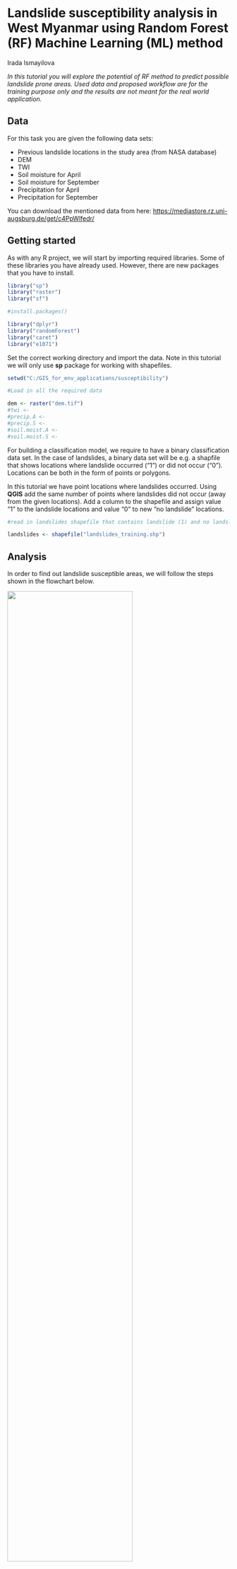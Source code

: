 Landslide susceptibility analysis in West Myanmar using Random Forest
(RF) Machine Learning (ML) method
================
Irada Ismayilova

*In this tutorial you will explore the potential of RF method to predict
possible landslide prone areas. Used data and proposed workflow are for
the training purpose only and the results are not meant for the real
world application.*

## Data

For this task you are given the following data sets:

- Previous landslide locations in the study area (from NASA database)
- DEM
- TWI
- Soil moisture for April
- Soil moisture for September
- Precipitation for April
- Precipitation for September

You can download the mentioned data from here:
<https://mediastore.rz.uni-augsburg.de/get/c4PpWlfedr/>

## Getting started

As with any R project, we will start by importing required libraries.
Some of these libraries you have already used. However, there are new
packages that you have to install.

``` r
library("sp")
library("raster")
library("sf")
```

``` r
#install.packages()

library("dplyr") 
library("randomForest")
library("caret")
library("e1071")
```

Set the correct working directory and import the data. Note in this
tutorial we will only use **sp** package for working with shapefiles.

``` r
setwd("C:/GIS_for_env_applications/susceptibility")
```

``` r
#Load in all the required data

dem <- raster("dem.tif")
#twi <- 
#precip.A <- 
#precip.S <- 
#soil.moist.A <- 
#soil.moist.S <- 
```

For building a classification model, we require to have a binary
classification data set. In the case of landslides, a binary data set
will be e.g. a shapfile that shows locations where landslide occurred
(“1”) or did not occur (“0”). Locations can be both in the form of
points or polygons.

In this tutorial we have point locations where landslides occurred.
Using **QGIS** add the same number of points where landslides did not
occur (away from the given locations). Add a column to the shapefile and
assign value “1” to the landslide locations and value “0” to new “no
landslide” locations.

``` r
#read in landslides shapefile that contains landslide (1) and no landslide (0) information

landslides <- shapefile("landslides_training.shp")
```

## Analysis

In order to find out landslide susceptible areas, we will follow the
steps shown in the flowchart below.

<img src="workflow.png" style="width:75.0%" />

Using DEM and previously learned skills, calculate slope. Slope will be
additional parameter involved into analysis.

``` r
#calculate slope

#slope <- 
```

We will further continue working with the raster stack rather than with
single rasters. “A RasterStack is a collection of RasterLayer objects
with the same spatial extent and resolution.” Using **stack** function
we can put all the rasters together.

``` r
rasStack <- stack(dem, twi, precip.A, precip.S, soil.moist.A, soil.moist.S, slope)
```

As always, check how the stacked layer looks like by plotting it.

``` r
#plot(rasStack)
```

<img src="stack.png" style="width:75.0%" />

For building classification model using all the variables, we have to
extract values of these variables for landslide/no landslide locations.
We can achieve this using **extract** function of the raster package.

``` r
rasValue <-extract(rasStack, landslides)
```

Rassvalue is a matrix that contains for each point location 7 columns
with corresponding raster values. Yet, it is missing the information if
the row represents landslide or no landslide location. But we can add it
using **cbind** function.

We further have to convert the matrix into a dataframe to make the next
steps easier, as well as add a column name to the landslide locations.

``` r
#add the landslide information

data <- cbind(rasValue, landslides$landslide)

#convert to a dataframe

data<- as.data.frame(data)

#add a column name to the column that contains 1 and 0

colnames(data)[8] <- 'landslide'
```

``` r
#explore the newly created dataframe

summary(data)

str(data)
```

As you can see, during the process numeric data is converted into
character which we have to change back to numeric. Easiest way to do so
is to use a **lapply** function

``` r
data[] <- lapply(data, function(x) as.numeric(as.character(x)))

str(data)

#now all the columns are of type numeric
```

## RF model

We prepared the data in a form that is acceptable by the RF model. We
should check if there are any NA’s in the dataframe. If there are any
they must be eliminated. How you should deal with the missing values
will depend on the task or on the typical approach in the applied
domain. In our case we will replace them with 0.

``` r
#prompt the sum of NA's in the dataframe

sum(is.na(data))

#convert them to 0

data[is.na(data)] <- 0
```

It is is possible to build both RF regression and classification model.
Since we have a binary classification task (landslide or no landslide)
it makes sense to use RF classification.

In R the type of the response column determines if it is a regression or
classification task. If the response column is numeric, then RF will
perform regression, if it is a factor then classification.

Therefore, we have to convert our response column to factors and
continue with the classification task.

``` r
#response column is the binary column

data$landslide <- as.factor(data$landslide)

str(data)
```

We can divide the data set into 2 parts. One part will be used for
training the mode, while the second one will be used to test the model.
The proportion of the each data set depends on the size of the data set,
task or preference. We can also set control parameters which will
control the model. In this tutorial we will use **Caret** package that
contains many different ML methods.

``` r
#set seed to make the results reproducible

set.seed(1234)

#Define the control

trControl <- trainControl(method = "cv",
                          number = 10,
                          search = "grid")
```

``` r
#divide data in 70/30 proportion for train/test data set

train <- sample(nrow(data), 0.7*nrow(data), replace = FALSE)

TrainSet <- data[train,]
ValidSet <- data[-train,]

#output the size of each data set
dim(TrainSet)
dim((ValidSet))
```

``` r
# Run the model

rf_default <- train(landslide~.,
                    data = TrainSet,
                    method = "rf",
                    metric = "Accuracy",
                    trControl = trControl)
```

``` r
# Print the results

print(rf_default)
```

Our trained model gives pretty good results. It is possible to play with
control parameters, size of the data set etc. to improve the results.

You can test the performance of the model using the test set.

``` r
prediction <-predict(rf_default, ValidSet)
```

We can use a confusion matrix (CM) to see how well the model performed
on the test data set. CM shows number of correct and incorrect
predictions of each class.

``` r
#request the confusion matrix to see how well classification worked

confusionMatrix(prediction, ValidSet$landslide)
```

We can also check which viable had the highest influence on the decision
making process of the model. Variable importance function can output us
importance of each variable.

``` r
#variable importance

imp <- varImp(rf_default)
plot(imp)
```

<img src="importance.png" style="width:75.0%" />

If you are satisfied with the accuracy of the model, you can use the
trained model and make prediction to the whole study area.

``` r
prediction <-predict(rasStack, rf_default)
```

Now you can plot the susceptibility map of the West Myanmar and save the
results.

``` r
plot(prediction)

rst <- writeRaster(prediction,"susceptibleAreas_areas.tif")
```

<img src="output.png" style="width:75.0%" />
